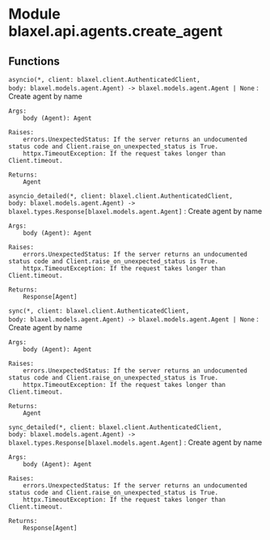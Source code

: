 Module blaxel.api.agents.create_agent
=====================================

Functions
---------

`asyncio(*, client: blaxel.client.AuthenticatedClient, body: blaxel.models.agent.Agent) ‑> blaxel.models.agent.Agent | None`
:   Create agent by name
    
    Args:
        body (Agent): Agent
    
    Raises:
        errors.UnexpectedStatus: If the server returns an undocumented status code and Client.raise_on_unexpected_status is True.
        httpx.TimeoutException: If the request takes longer than Client.timeout.
    
    Returns:
        Agent

`asyncio_detailed(*, client: blaxel.client.AuthenticatedClient, body: blaxel.models.agent.Agent) ‑> blaxel.types.Response[blaxel.models.agent.Agent]`
:   Create agent by name
    
    Args:
        body (Agent): Agent
    
    Raises:
        errors.UnexpectedStatus: If the server returns an undocumented status code and Client.raise_on_unexpected_status is True.
        httpx.TimeoutException: If the request takes longer than Client.timeout.
    
    Returns:
        Response[Agent]

`sync(*, client: blaxel.client.AuthenticatedClient, body: blaxel.models.agent.Agent) ‑> blaxel.models.agent.Agent | None`
:   Create agent by name
    
    Args:
        body (Agent): Agent
    
    Raises:
        errors.UnexpectedStatus: If the server returns an undocumented status code and Client.raise_on_unexpected_status is True.
        httpx.TimeoutException: If the request takes longer than Client.timeout.
    
    Returns:
        Agent

`sync_detailed(*, client: blaxel.client.AuthenticatedClient, body: blaxel.models.agent.Agent) ‑> blaxel.types.Response[blaxel.models.agent.Agent]`
:   Create agent by name
    
    Args:
        body (Agent): Agent
    
    Raises:
        errors.UnexpectedStatus: If the server returns an undocumented status code and Client.raise_on_unexpected_status is True.
        httpx.TimeoutException: If the request takes longer than Client.timeout.
    
    Returns:
        Response[Agent]